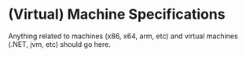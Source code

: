 # (Virtual) Machine Specifications
Anything related to machines (x86, x64, arm, etc) and virtual machines
(.NET, jvm, etc) should go here.
